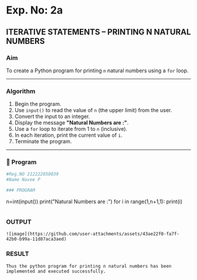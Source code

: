 # Exp. No: 2a  
## ITERATIVE STATEMENTS – PRINTING N NATURAL NUMBERS

###  Aim
To create a Python program for printing `n` natural numbers using a `for` loop.

---

###  Algorithm

1. Begin the program.
2. Use `input()` to read the value of `n` (the upper limit) from the user.
3. Convert the input to an integer.
4. Display the message **"Natural Numbers are :"**.
5. Use a `for` loop to iterate from 1 to `n` (inclusive).
6. In each iteration, print the current value of `i`.
7. Terminate the program.

---

### 🧾 Program

```python
#Reg.NO 212222050039
#Name Navee P

### PROGRAM
```
n=int(input())
print("Natural Numbers are :")
for i in range(1,n+1,1):
    print(i)
```

```
### OUTPUT
```
![image](https://github.com/user-attachments/assets/43ae22f0-fa7f-42b0-b99a-11d87aca3aed)

```
### RESULT
```
Thus the python program for printing n natural numbers has been implemented and executed successfully.

```

